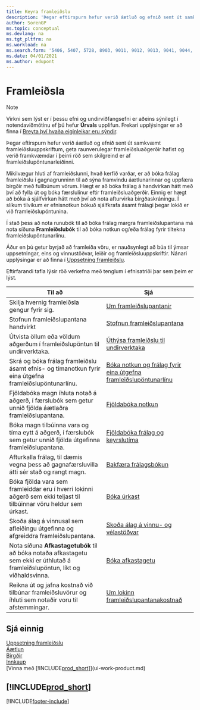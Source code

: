 ```yaml
---
title: Keyra framleiðslu
description: 'Þegar eftirspurn hefur verið áætluð og efnið sent út samkvæmt framleiðsluuppskriftum, geta raunverulegar framleiðsluaðgerðir hafist og verið framkvæmdar í þeirri röð sem skilgreind er af framleiðslupöntunarleiðinni.'
author: SorenGP
ms.topic: conceptual
ms.devlang: na
ms.tgt_pltfrm: na
ms.workload: na
ms.search.form: '5406, 5407, 5728, 8903, 9011, 9012, 9013, 9041, 9044, 9047, 9323, 9324, 9325, 9326, 9327, 99000784, 99000785'
ms.date: 04/01/2021
ms.author: edupont
---
```

# <a name="manufacturing" />Framleiðsla

> [!NOTE]
> Virkni sem lýst er í þessu efni og undirviðfangsefni er aðeins sýnilegt í notendaviðmótinu ef þú hefur **Úrvals** upplifun. Frekari upplýsingar er að finna í [Breyta því hvaða eiginleikar eru sýndir](ui-experiences.md).

Þegar eftirspurn hefur verið áætluð og efnið sent út samkvæmt framleiðsluuppskriftum, geta raunverulegar framleiðsluaðgerðir hafist og verið framkvæmdar í þeirri röð sem skilgreind er af framleiðslupöntunarleiðinni.  

Mikilvægur hluti af framleiðslunni, hvað kerfið varðar, er að bóka frálag framleiðslu í gagnagrunninn til að sýna framvindu áætlunarinnar og uppfæra birgðir með fullbúnum vörum. Hægt er að bóka frálag á handvirkan hátt með því að fylla út og bóka færslulínur eftir framleiðsluaðgerðir. Einnig er hægt að bóka á sjálfvirkan hátt með því að nota afturvirka birgðaskráningu. Í slíkum tilvikum er efnisnotkun bókuð sjálfkrafa ásamt frálagi þegar lokið er við framleiðslupöntunina.  

Í stað þess að nota runubók til að bóka frálag margra framleiðslupantana má nota síðuna **Framleiðslubók** til að bóka notkun og/eða frálag fyrir tiltekna framleiðslupöntunarlínu.

Áður en þú getur byrjað að framleiða vöru, er nauðsynlegt að búa til ýmsar uppsetningar, eins og vinnustöðvar, leiðir og framleiðsluuppskriftir. Nánari upplýsingar er að finna í [Uppsetning framleiðslu](production-configure-production-processes.md).

Eftirfarandi tafla lýsir röð verkefna með tenglum í efnisatriði þar sem þeim er lýst.  

|**Til að**|**Sjá**|  
|------------|-------------|  
|Skilja hvernig framleiðsla gengur fyrir sig.|[Um framleiðslupantanir](production-about-production-orders.md)|
|Stofnun framleiðslupantana handvirkt|[Stofnun framleiðslupantana](production-how-to-create-production-orders.md)|
|Útvista öllum eða völdum aðgerðum í framleiðslupöntun til undirverktaka.|[Úthýsa framleiðslu til undirverktaka](production-how-to-subcontract-manufacturing.md)|
|Skrá og bóka frálag framleiðslu ásamt efnis- og tímanotkun fyrir eina útgefna framleiðslupöntunarlínu.|[Bóka notkun og frálag fyrir eina útgefna framleiðslupöntunarlínu](production-how-to-register-consumption-and-output.md)|  
|Fjöldabóka magn íhluta notað á aðgerð, í færslubók sem getur unnið fjölda áætlaðra framleiðslupantana.|[Fjöldabóka notkun](production-how-to-post-consumption.md)|
|Bóka magn tilbúinna vara og tíma eytt á aðgerð, í færslubók sem getur unnið fjölda útgefinna framleiðslupantana.|[Fjöldabóka frálag og keyrslutíma](production-how-to-post-output-quantity.md)|
|Afturkalla frálag, til dæmis vegna þess að gagnafærsluvilla átti sér stað og rangt magn.  |[Bakfæra frálagsbókun](production-how-to-reverse-output-posting.md)|  
|Bóka fjölda vara sem framleiddar eru í hverri lokinni aðgerð sem ekki teljast til tilbúinnar vöru heldur sem úrkast.|[Bóka úrkast](production-how-to-post-scrap.md)|
|Skoða álag á vinnusal sem afleiðingu útgefinna og afgreiddra framleiðslupantana.|[Skoða álag á vinnu- og vélastöðvar](production-how-to-view-the-load-on-work-centers.md)|  
|Nota síðuna **Afkastagetubók** til að bóka notaða afkastagetu sem ekki er úthlutað á framleiðslupöntun, líkt og viðhaldsvinna.|[Bóka afkastagetu](production-how-to-post-capacities.md)|  
|Reikna út og jafna kostnað við tilbúnar framleiðsluvörur og íhluti sem notaðir voru til afstemmingar.|[Um lokinn framleiðslupantanakostnað](finance-about-finished-production-order-costs.md)|  

## <a name="see-also" />Sjá einnig

[Uppsetning framleiðslu](production-configure-production-processes.md)  
[Áætlun](production-planning.md)  
[Birgðir](inventory-manage-inventory.md)  
[Innkaup](purchasing-manage-purchasing.md)  
[Vinna með [!INCLUDE[prod_short](includes/prod_short.md)]](ui-work-product.md)

## [!INCLUDE[prod_short](includes/free_trial_md.md)]


[!INCLUDE[footer-include](includes/footer-banner.md)]
